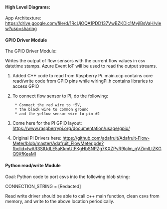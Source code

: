 #### High Level Diagrams:


App Architexture: https://drive.google.com/file/d/1RcUjOQA1PDD137VwBZKDlc1MvjlBsVaH/view?usp=sharing


#### GPIO Driver Module
The GPIO Driver Module: 

Writes the output of flow sensors with the current flow values in csv datetime stamps. Azure Event IoT will be used to read the output streams.

1. Added C++ code to read from Raspberry Pi. main.ccp contains core read/write code from GPIO pins while wiringPi.h contains libraries to access GPIO

    
2. To connect flow sensor to PI, do the following:

        * Connect the red wire to +5V, 
        * the black wire to common ground 
        * and the yellow sensor wire to pin #2

3. Come here for the PI GPIO layout:
        https://www.raspberrypi.org/documentation/usage/gpio/

4. Original Pi Drivers here:
https://github.com/adafruit/Adafruit-Flow-Meter/blob/master/Adafruit_FlowMeter.pde?fbclid=IwAR3SIUdLE5aKkmUtFKgHbSNPZg7KXZPyR9lolm_gVZimlLtZKGQ9XfKeaMI


#### Python read/write Module

Goal: Python code to port csvs into the following blob string:

CONNECTION_STRING = [Redacted]

Read write driver should be able to call c++ main function, clean csvs from memory, and write to the above location periodically. 
